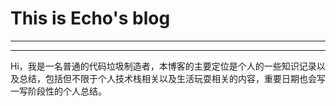 # This is Echo's blog




---

---



Hi，我是一名普通的代码垃圾制造者，本博客的主要定位是个人的一些知识记录以及总结，包括但不限于个人技术栈相关以及生活玩耍相关的内容，重要日期也会写一写阶段性的个人总结。
